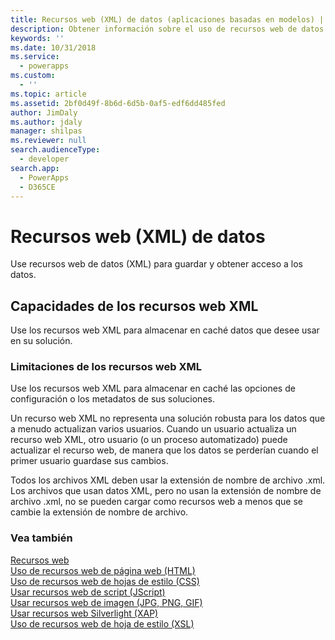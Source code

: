 ```yaml
---
title: Recursos web (XML) de datos (aplicaciones basadas en modelos) | Microsoft Docs
description: Obtener información sobre el uso de recursos web de datos (XML) para guardar y obtener acceso a los datos.
keywords: ''
ms.date: 10/31/2018
ms.service:
  - powerapps
ms.custom:
  - ''
ms.topic: article
ms.assetid: 2bf0d49f-8b6d-6d5b-0af5-edf6dd485fed
author: JimDaly
ms.author: jdaly
manager: shilpas
ms.reviewer: null
search.audienceType:
  - developer
search.app:
  - PowerApps
  - D365CE
---
```


# <a name="data-xml-web-resources"></a>Recursos web (XML) de datos

<!-- https://docs.microsoft.com/en-us/dynamics365/customer-engagement/developer/data-xml-web-resources -->

Use recursos web de datos (XML) para guardar y obtener acceso a los datos.  
  
## <a name="capabilities-of-xml-web-resources"></a>Capacidades de los recursos web XML  
 Use los recursos web XML para almacenar en caché datos que desee usar en su solución.  
  
### <a name="limitations-of-xml-web-resources"></a>Limitaciones de los recursos web XML  
 Use los recursos web XML para almacenar en caché las opciones de configuración o los metadatos de sus soluciones.  
  
 Un recurso web XML no representa una solución robusta para los datos que a menudo actualizan varios usuarios. Cuando un usuario actualiza un recurso web XML, otro usuario (o un proceso automatizado) puede actualizar el recurso web, de manera que los datos se perderían cuando el primer usuario guardase sus cambios.  
  
 Todos los archivos XML deben usar la extensión de nombre de archivo .xml. Los archivos que usan datos XML, pero no usan la extensión de nombre de archivo .xml, no se pueden cargar como recursos web a menos que se cambie la extensión de nombre de archivo.  
  
### <a name="see-also"></a>Vea también  
 [Recursos web](web-resources.md)   
 [Uso de recursos web de página web (HTML)](webpage-html-web-resources.md)   
 [Uso de recursos web de hojas de estilo (CSS)](css-web-resources.md)   
 [Usar recursos web de script (JScript)](script-jscript-web-resources.md)   
 [Usar recursos web de imagen (JPG, PNG, GIF)](image-web-resources.md)   
 [Usar recursos web Silverlight (XAP)](/dynamics365/customer-engagement/developer/silverlight-xap-web-resources)<br/>   <!-- TODO need to update the relevant link from the powerapps repo--> [Uso de recursos web de hoja de estilo (XSL)](/dynamics365/customer-engagement/developer/stylesheet-xsl-web-resources) <!-- TODO need to update the relevant link from the powerapps repo-->
